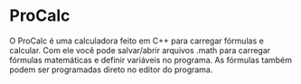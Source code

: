 # ProCalc
O ProCalc é uma calculadora feito em C++ para carregar fórmulas e calcular. Com ele você pode salvar/abrir arquivos .math para carregar fórmulas matemáticas e definir variáveis no programa. As fórmulas também podem ser programadas direto no editor do programa.
